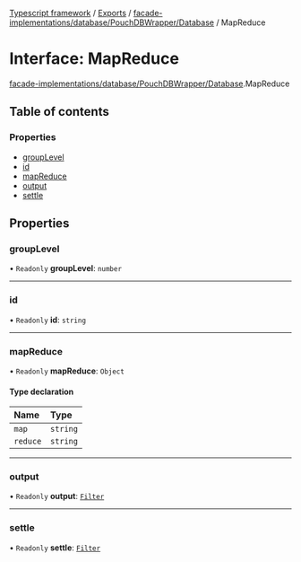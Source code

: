 [Typescript framework](../index.md) / [Exports](../modules.md) / [facade-implementations/database/PouchDBWrapper/Database](../modules/facade_implementations_database_PouchDBWrapper_Database.md) / MapReduce

# Interface: MapReduce

[facade-implementations/database/PouchDBWrapper/Database](../modules/facade_implementations_database_PouchDBWrapper_Database.md).MapReduce

## Table of contents

### Properties

- [groupLevel](facade_implementations_database_PouchDBWrapper_Database.MapReduce.md#grouplevel)
- [id](facade_implementations_database_PouchDBWrapper_Database.MapReduce.md#id)
- [mapReduce](facade_implementations_database_PouchDBWrapper_Database.MapReduce.md#mapreduce)
- [output](facade_implementations_database_PouchDBWrapper_Database.MapReduce.md#output)
- [settle](facade_implementations_database_PouchDBWrapper_Database.MapReduce.md#settle)

## Properties

### groupLevel

• `Readonly` **groupLevel**: `number`

___

### id

• `Readonly` **id**: `string`

___

### mapReduce

• `Readonly` **mapReduce**: `Object`

#### Type declaration

| Name | Type |
| :------ | :------ |
| `map` | `string` |
| `reduce` | `string` |

___

### output

• `Readonly` **output**: [`Filter`](facade_implementations_database_PouchDBWrapper_Database.Filter.md)

___

### settle

• `Readonly` **settle**: [`Filter`](facade_implementations_database_PouchDBWrapper_Database.Filter.md)
